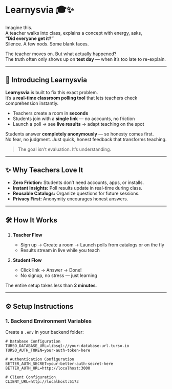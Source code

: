 # Learnysvia 🎓✨

Imagine this.  
A teacher walks into class, explains a concept with energy, asks,  
**“Did everyone get it?”**  
Silence. A few nods. Some blank faces.  

The teacher moves on. But what actually happened?  
The truth often only shows up on **test day** — when it’s too late to re-explain.  

---

## 🚀 Introducing Learnysvia

**Learnysvia** is built to fix this exact problem.  
It’s a **real-time classroom polling tool** that lets teachers check comprehension instantly.  

- Teachers create a room in **seconds**  
- Students join with a **single link** — no accounts, no friction  
- Launch a poll → see **live results** → adapt teaching on the spot  

Students answer **completely anonymously** — so honesty comes first.  
No fear, no judgment. Just quick, honest feedback that transforms teaching.  

> The goal isn’t evaluation. It’s understanding.  

---

## ✨ Why Teachers Love It

- **Zero Friction:** Students don’t need accounts, apps, or installs.  
- **Instant Insights:** Poll results update in real-time during class.  
- **Reusable Catalogs:** Organize questions for future sessions.  
- **Privacy First:** Anonymity encourages honest answers.  

---

## 🛠 How It Works

1. **Teacher Flow**  
   - Sign up → Create a room → Launch polls from catalogs or on the fly  
   - Results stream in live while you teach  

2. **Student Flow**  
   - Click link → Answer → Done!  
   - No signup, no stress — just learning  

The entire setup takes less than **2 minutes**.  

---

## ⚙️ Setup Instructions

### 1. Backend Environment Variables

Create a `.env` in your backend folder:

```env
# Database Configuration
TURSO_DATABASE_URL=libsql://your-database-url.turso.io
TURSO_AUTH_TOKEN=your-auth-token-here

# Authentication Configuration
BETTER_AUTH_SECRET=your-better-auth-secret-here
BETTER_AUTH_URL=http://localhost:3000

# Client Configuration
CLIENT_URL=http://localhost:5173
